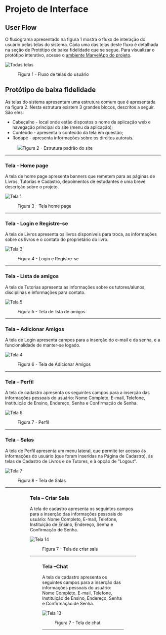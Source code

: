 
# Projeto de Interface


## User Flow

O fluxograma apresentado na figura 1 mostra o fluxo de interação do usuário pelas telas do sistema. Cada uma das telas deste fluxo é detalhada na seção de Protótipo de baixa fidelidade que se segue. Para visualizar o protótipo interativo, acesse o <a href="https://marvelapp.com/prototype/i39bj37/screen/86143037">ambiente MarvelApp do projeto</a>.

 ![Todas telas ](https://github.com/ICEI-PUC-Minas-PMV-ADS/pmv-ads-2023-2-e1-proj-web-t4-group_4/assets/144962568/5abb6fb8-1b61-4763-ae14-8d2723bdd9a5)

  
<figure> 
    <figcaption>Figura 1 - Fluxo de telas do usuário
</figure> 


## Protótipo de baixa fidelidade

As telas do sistema apresentam uma estrutura comum que é apresentada na figura 2. Nesta estrutura existem 3 grandes blocos, descritos a seguir. São eles:
<ul>
  <li>Cabeçalho - local onde estão dispostos o nome da aplicação web e navegação principal do site (menu da aplicação);</li>
  <li>Conteúdo - apresenta o conteúdo da tela em questão;</li>
  <li>Rodapé - apresenta informações sobre os direitos autorais.</li>
</ul>

<figure> 
  <img src="https://github.com/ICEI-PUC-Minas-PMV-ADS/pmv-ads-2023-2-e1-proj-web-t4-group_4/assets/144962568/5ab12922-b0c0-4490-bf20-f5773412b6bb)"
    <figcaption>Figura 2 - Estrutura padrão do site
</figure> 
<hr>

<h3><b>Tela - Home page</b></h3>
<p>A tela de home page apresenta banners que remetem para as páginas de Livros, Tutorias e Cadastro, depoimentos de estudantes e uma breve descrição sobre o projeto. </p>
  
![Tela 1](https://github.com/ICEI-PUC-Minas-PMV-ADS/pmv-ads-2023-2-e1-proj-web-t4-group_4/assets/144962568/63a52004-dc19-45b0-9f3e-0dae7a13c124)

<figure> 
  <figcaption>Figura 3 - Tela home page
</figure> 
<hr>


<h3><b>Tela - Login e Registre-se</b></h3>
<p>A tela de Livros apresenta os livros disponíveis para troca, as informações sobre os livros e o contato do proprietário do livro.</p>

 ![Tela 3](https://github.com/ICEI-PUC-Minas-PMV-ADS/pmv-ads-2023-2-e1-proj-web-t4-group_4/assets/144962568/c18f2b0d-b102-4834-93f2-86bf3af00240)
  
<figure> 
  <figcaption> Figura 4 - Login e Registre-se
</figure> 
<hr>

<h3><b>Tela - Lista de amigos</b></h3>
<p>A tela de Tutorias apresenta as informações sobre os tutores/alunos, disciplinas e informações para contato.</p>


![Tela 5](https://github.com/ICEI-PUC-Minas-PMV-ADS/pmv-ads-2023-2-e1-proj-web-t4-group_4/assets/144962568/1a5b0aac-5bfb-4db5-a74f-42c3ac41692d)


  
<figure>  
    <figcaption>Figura 5 - Tela de lista de amigos     
</figure> 
<hr>

<h3><b>Tela – Adicionar Amigos</b></h3>
<p>A tela de Login apresenta campos para a inserção do e-mail e da senha, e a funcionalidade de manter-se logado. </p>
  
![Tela 4](https://github.com/ICEI-PUC-Minas-PMV-ADS/pmv-ads-2023-2-e1-proj-web-t4-group_4/assets/144962568/37a9631c-db56-4088-83d0-951ec22193d5)


<figure> 
    <figcaption>Figura 6 - Tela de Adicionar Amigos
</figure>
<hr>

<h3><b>Tela – Perfil</b></h3>
<p>A tela de cadastro apresenta os seguintes campos para a inserção das informações pessoais do usuário: Nome Completo, E-mail, Telefone, Instituição de Ensino, Endereço, Senha e Confirmação de Senha.</p>
  
 
  ![Tela 6](https://github.com/ICEI-PUC-Minas-PMV-ADS/pmv-ads-2023-2-e1-proj-web-t4-group_4/assets/144962568/c5ff8852-782a-465f-9798-cf94c30bef9d)


<figure> 
    <figcaption>Figura 7 - Perfil
</figure>
<hr> 
  
  <h3><b>Tela – Salas</b></h3>
<p>A tela de Perfil apresenta um menu lateral, que permite ter acesso às informações do usuário (que foram inseridas na Página de Cadastro), às telas de Cadastro de Livros e de Tutores, e à opção de "Logout".  </p>

  ![Tela 7](https://github.com/ICEI-PUC-Minas-PMV-ADS/pmv-ads-2023-2-e1-proj-web-t4-group_4/assets/144962568/d68ab21d-1c6d-4887-a292-d0155be87459)


<figure> 
    <figcaption>Figura 8 - Tela de Salas
</figure>
<hr>

  

<figure> 



  

<figure> 
<h3><b>Tela – Criar Sala</b></h3>
<p>A tela de cadastro apresenta os seguintes campos para a inserção das informações pessoais do usuário: Nome Completo, E-mail, Telefone, Instituição de Ensino, Endereço, Senha e Confirmação de Senha.</p>
  
 
 ![Tela 14](https://github.com/ICEI-PUC-Minas-PMV-ADS/pmv-ads-2023-2-e1-proj-web-t4-group_4/assets/144962568/2f65bf6a-bb26-4c53-a567-d79608d958bc)



<figure> 
    <figcaption>Figura 7 - Tela de criar sala
</figure>
<hr> 

<figure> 
<h3><b>Tela –Chat</b></h3>
<p>A tela de cadastro apresenta os seguintes campos para a inserção das informações pessoais do usuário: Nome Completo, E-mail, Telefone, Instituição de Ensino, Endereço, Senha e Confirmação de Senha.</p>
  
 
 ![Tela 13](https://github.com/ICEI-PUC-Minas-PMV-ADS/pmv-ads-2023-2-e1-proj-web-t4-group_4/assets/144962568/90a8d2ea-2940-4eca-9f66-35640c602301)



<figure> 
    <figcaption>Figura 7 - Tela de chat
</figure>
<hr> 
 
